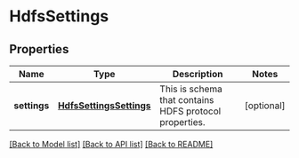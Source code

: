 # HdfsSettings

## Properties
Name | Type | Description | Notes
------------ | ------------- | ------------- | -------------
**settings** | [**HdfsSettingsSettings**](HdfsSettingsSettings.md) | This is schema that contains HDFS protocol properties. | [optional] 

[[Back to Model list]](../README.md#documentation-for-models) [[Back to API list]](../README.md#documentation-for-api-endpoints) [[Back to README]](../README.md)


